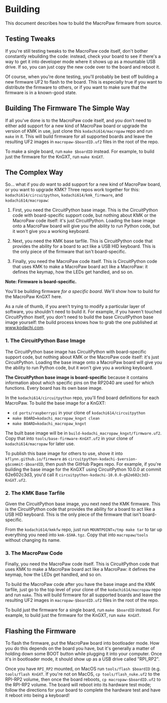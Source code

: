 # Building

This document describes how to build the MacroPaw firmware from source.

## Testing Tweaks

If you're still testing tweaks to the MacroPaw code itself, don't bother
constantly rebuilding the code: instead, check your board to see if there's a
way to get it into developer mode where it shows up as a mountable USB drive.
If so, you can just copy the new code over to the board and reboot it.

Of course, when you're done testing, you'll probably be best off building a
new firmware UF2 to flash to the board. This is especially true if you want to
distribute the firmware to others, or if you want to make sure that the
firmware is in a known-good state.

## Building The Firmware The Simple Way

If all you've done is to the MacroPaw code itself, and you don't need to
either add support for a new kind of MacroPaw board or upgrade the version of
KMK in use, just clone this `kodachi614/macropaw` repo and run `make` in it.
This will build firmware for all supported boards and leave the resulting UF2
images in `macropaw-$boardID.uf2` files in the root of the repo.

To make a single board, run `make $boardID` instead. For example, to build
just the firmware for the KnGXT, run `make KnGXT`.

## The Complex Way

So... what if you _do_ want to add support for a new kind of MacroPaw board,
or you want to upgrade KMK? Three repos work together for this:
`kodachi614/circuitpython`, `kodachi614/kmk_firmware`, and
`kodachi614/macropaw`:

1. First, you need the CircuitPython base image. This is the CircuitPython code
   with board-specific support code, but nothing about KMK or the MacroPaw
   code itself: it's just CircuitPython. Loading the base image onto a MacroPaw
   board will give you the ability to run Python code, but it won't give you a
   working keyboard.

2. Next, you need the KMK base tarfile. This is CircuitPython code that
   provides the ability for a board to act like a USB HID keyboard. This is
   the only piece of the firmware that isn't board-specific.

3. Finally, you need the MacroPaw code itself. This is CircuitPython code that
   uses KMK to make a MacroPaw board act like a MacroPaw: it defines the
   keymap, how the LEDs get handled, and so on.

**Note: Firmware is board-specific.**

You'll be building firmware _for a specific board_. We'll show how to build
for the MacroPaw KnGXT here.

As a rule of thumb, if you aren't trying to modify a particular layer of
software, you shouldn't need to build it. For example, if you haven't touched
CircuitPython itself, you don't need to build the base CircuitPython base
image yourself: the build process knows how to grab the one published at
www.kodachi.com.

### 1. The CircuitPython Base Image

The CircuitPython base image has CircuitPython with board-specific support
code, but nothing about KMK or the MacroPaw code itself: it's just
CircuitPython. Loading the base image onto a MacroPaw board will give you the
ability to run Python code, but it won't give you a working keyboard.

**The CircuitPython base image is board-specific** because it contains
information about which specific pins on the RP2040 are used for which
functions. Every board has its own base image.

In the `kodachi614/circuitpython` repo, you'll find board definitions for each
MacroPaw. To build the base image for a KnGXT:

- `cd ports/raspberrypi` in your clone of `kodachi614/circuitpython`
- `make BOARD=kodachi_macropaw_kngxt clean`
- `make BOARD=kodachi_macropaw_kngxt`

The built base image will be in `build-kodachi_macropaw_kngxt/firmware.uf2`.
Copy that into `tools/base-firmware-KnGXT.uf2` in your clone of
`kodachi614/macropaw` for later use.

To publish this base image for others to use, shove it into
`kflynn.github.io/firmware` as
`circuitpython-kodachi-$version-g$commit-$boardID`, then push the GitHub Pages
repo. For example, if you're building the base image for the KnGXT using
CircuitPython 10.0.0 at commit 62e602c3d3, you'd call it
`circuitpython-kodachi-10.0.0-g62e602c3d3-KnGXT.uf2`.

### 2. The KMK Base Tarfile

Given the CircuitPython base image, you next need the KMK firmware. This is
the CircuitPython code that provides the ability for a board to act like a USB
HID keyboard. This is the only piece of the firmware that isn't
board-specific.

From the `kodachi614/kmkfw` repo, just run `MOUNTPOINT=/tmp make tar` to tar
up everything you need into `kmk-$SHA.tgz`. Copy that into
`macropaw/tools` without changing its name.

### 3. The MacroPaw Code

Finally, you need the MacroPaw code itself. This is CircuitPython code that
uses KMK to make a MacroPaw board act like a MacroPaw: it defines the
keymap, how the LEDs get handled, and so on.

To build the MacroPaw code after you have the base image and the KMK tarfile,
just go to the top level of your clone of the `kodachi614/macropaw` repo and run
`make`. This will build firmware for all supported boards and leave the
resulting UF2 images in `macropaw-$boardID.uf2` files in the root of the repo.

To build just the firmware for a single board, run `make $boardID` instead.
For example, to build just the firmware for the KnGXT, run `make KnGXT`.

## Flashing the Firmware

To flash the firmware, put the MacroPaw board into bootloader mode. How you do
this depends on the board you have, but it's generally a matter of holding
down some BOOT button while plugging it into your computer. Once it's in
bootloader mode, it should show up as a USB drive called "RPI_RP2".

Once you have `RPI_RP2` mounted, on MacOS run `tools/flash $boardID` (e.g.
`tools/flash KnGXT`. If you're not on MacOS, `cp tools/flash_nuke.uf2` to the
RPI-RP2 volume, then once the board reboots, `cp macropaw-$boardID.uf2` to the
RPI-RP2 volume. The board will reboot into its hardware test mode; follow the
directions for your board to complete the hardware test and have it reboot
into being a keyboard!
